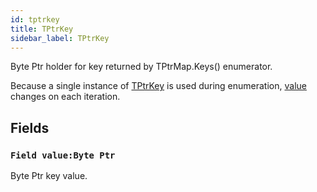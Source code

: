 ```yaml
---
id: tptrkey
title: TPtrKey
sidebar_label: TPtrKey
---
```


Byte Ptr holder for key returned by TPtrMap.Keys() enumerator.


Because a single instance of [TPtrKey](../../../brl/brl.map/tptrkey) is used during enumeration, [value](../../../brl/brl.map/tptrkey/#field-value-byte-ptr) changes on each iteration.


## Fields

### `Field value:Byte Ptr`

Byte Ptr key value.

<br/>

